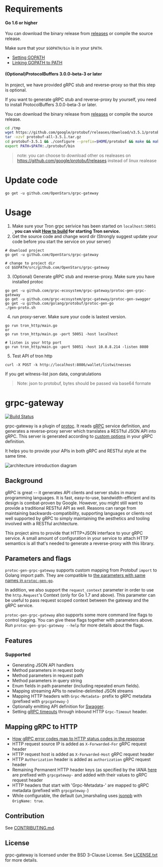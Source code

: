 # Requirements

#### Go 1.6 or higher

You can download the binary release from [releases](https://golang.org/dl/) or compile the source release.

Make sure that your `$GOPATH/bin` is in your `$PATH`.

* [Setting GOPATH](https://github.com/golang/go/wiki/SettingGOPATH)
* [Linking GOPATH to PATH](https://github.com/golang/go/wiki/GOPATH)



#### (Optional)ProtocolBuffers 3.0.0-beta-3 or later

In project, we have provided gRPC stub and reverse-proxy so that this step is optional.

If you want to generate gRPC stub and reverse-proxy by yourself, you need to install ProtocolBuffers 3.0.0-beta-3 or later. 

You can download the binary release from [releases](https://github.com/google/protobuf/releases) or compile the source release. 

```sh
cd /tmp
wget https://github.com/google/protobuf/releases/download/v3.5.1/protobuf-all-3.5.1.tar.gz
tar -xzvf protobuf-all-3.5.1.tar.gz
cd protobuf-3.5.1 && ./configure --prefix=$HOME/protobuf && make && make install
export PATH=$PATH:./protobuf/bin
```

> note: you can choose to download other os realeases on https://github.com/google/protobuf/releases instead of linux realease

# Update code 
```
go get -u github.com/OpenStars/grpc-gateway
```

# Usage

1. Make sure your Tron grpc serivice has been started on `localhost:50051`  , **you can visit [How to build](http://wiki.tron.network/en/latest/The_TRON_Network.html) for starting Tron service.**
2. Get the source code and change word dir (Strongly suggest update your code before you start the service on your server)

```
# download project
go get -u github.com/OpenStars/grpc-gateway

# change to project dir
cd $GOPATH/src/github.com/OpenStars/grpc-gateway
```

3. (Optional) Generate gRPC stub and reverse-proxy. Make sure you have installed protoc

```
go get -u github.com/grpc-ecosystem/grpc-gateway/protoc-gen-grpc-gateway
go get -u github.com/grpc-ecosystem/grpc-gateway/protoc-gen-swagger
go get -u github.com/golang/protobuf/protoc-gen-go
./gen-proto.sh
```
4. run proxy-server. Make sure your code is lastest version. 
```
go run tron_http/main.go
or
go run tron_http/main.go -port 50051 -host localhost

# listen is your http port
go run tron_http/main.go -port 50051 -host 10.0.8.214 -listen 8080
```
5. Test API of tron http

```
curl -X POST -k http://localhost:8086/wallet/listwitnesses
```

If you get witness-list json data, congratulations

> Note: json to protobuf, bytes should be passed via base64 formate




# grpc-gateway

[![Build Status](https://travis-ci.org/grpc-ecosystem/grpc-gateway.svg?branch=master)](https://travis-ci.org/grpc-ecosystem/grpc-gateway)

grpc-gateway is a plugin of [protoc](http://github.com/google/protobuf).
It reads [gRPC](http://github.com/grpc/grpc-common) service definition,
and generates a reverse-proxy server which translates a RESTful JSON API into gRPC.
This server is generated according to [custom options](https://cloud.google.com/service-management/reference/rpc/google.api#http) in your gRPC definition.

It helps you to provide your APIs in both gRPC and RESTful style at the same time.

![architecture introduction diagram](https://docs.google.com/drawings/d/12hp4CPqrNPFhattL_cIoJptFvlAqm5wLQ0ggqI5mkCg/pub?w=749&h=370)

## Background

gRPC is great -- it generates API clients and server stubs in many programming languages. It is fast, easy-to-use, bandwidth-efficient and its design is combat-proven by Google.
However, you might still want to provide a traditional RESTful API as well. Reasons can range from maintaining backwards-compatibility, supporting languages or clients not well supported by gRPC to simply maintaining the aesthetics and tooling involved with a RESTful architecture.

This project aims to provide that HTTP+JSON interface to your gRPC service. A small amount of configuration in your service to attach HTTP semantics is all that's needed to generate a reverse-proxy with this library.

## Parameters and flags
`protoc-gen-grpc-gateway` supports custom mapping from Protobuf `import` to Golang import path.
They are compatible to [the parameters with same names in `protoc-gen-go`](https://github.com/golang/protobuf#parameters).

In addition, we also support the `request_context` parameter in order to use the `http.Request`'s Context (only for Go 1.7 and above).
This parameter can be useful to pass request scoped context between the gateway and the gRPC service.

`protoc-gen-grpc-gateway` also supports some more command line flags to control logging. You can give these flags together with parameters above. Run `protoc-gen-grpc-gateway --help` for more details about the flags.



## Features
### Supported
* Generating JSON API handlers
* Method parameters in request body
* Method parameters in request path
* Method parameters in query string
* Enum fields in path parameter (including repeated enum fields).
* Mapping streaming APIs to newline-delimited JSON streams
* Mapping HTTP headers with `Grpc-Metadata-` prefix to gRPC metadata (prefixed with `grpcgateway-`)
* Optionally emitting API definition for [Swagger](http://swagger.io).
* Setting [gRPC timeouts](http://www.grpc.io/docs/guides/wire.html) through inbound HTTP `Grpc-Timeout` header.



## Mapping gRPC to HTTP

* [How gRPC error codes map to HTTP status codes in the response](https://github.com/grpc-ecosystem/grpc-gateway/blob/master/runtime/errors.go#L15)
* HTTP request source IP is added as `X-Forwarded-For` gRPC request header
* HTTP request host is added as `X-Forwarded-Host` gRPC request header
* HTTP `Authorization` header is added as `authorization` gRPC request header 
* Remaining Permanent HTTP header keys (as specified by the IANA [here](http://www.iana.org/assignments/message-headers/message-headers.xhtml) are prefixed with `grpcgateway-` and added with their values to gRPC request header
* HTTP headers that start with 'Grpc-Metadata-' are mapped to gRPC metadata (prefixed with `grpcgateway-`)
* While configurable, the default {un,}marshaling uses [jsonpb](https://godoc.org/github.com/golang/protobuf/jsonpb) with `OrigName: true`.

## Contribution
See [CONTRIBUTING.md](http://github.com/grpc-ecosystem/grpc-gateway/blob/master/CONTRIBUTING.md).

## License
grpc-gateway is licensed under the BSD 3-Clause License.
See [LICENSE.txt](https://github.com/grpc-ecosystem/grpc-gateway/blob/master/LICENSE.txt) for more details.
